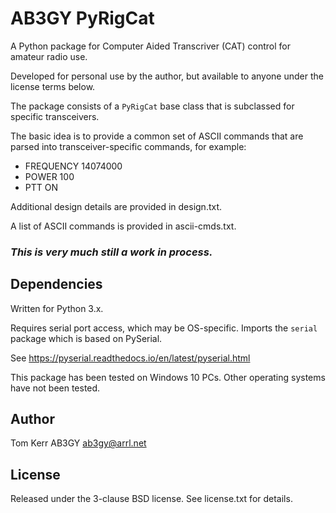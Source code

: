 # AB3GY PyRigCat
A Python package for Computer Aided Transcriver (CAT) control for amateur radio use.

Developed for personal use by the author, but available to anyone under the license terms below.

The package consists of a `PyRigCat` base class that is subclassed for specific transceivers.

The basic idea is to provide a common set of ASCII commands that are parsed into transceiver-specific commands, for example:
  * FREQUENCY 14074000
  * POWER 100
  * PTT ON

Additional design details are provided in design.txt.

A list of ASCII commands is provided in ascii-cmds.txt.

### **_This is very much still a work in process._** ###

## Dependencies
Written for Python 3.x.

Requires serial port access, which may be OS-specific. Imports the `serial` package which is based on PySerial.

See https://pyserial.readthedocs.io/en/latest/pyserial.html 

This package has been tested on Windows 10 PCs. Other operating systems have not been tested.
 
## Author
Tom Kerr AB3GY
ab3gy@arrl.net

## License
Released under the 3-clause BSD license.
See license.txt for details.
